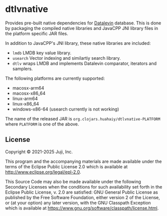 # dtlvnative

Provides pre-built native dependencies for
[Datalevin](https://github.com/juji-io/datalevin) database. This is done by
packaging the compiled native libraries and JavaCPP JNI library files in the
platform specific JAR files.

In addition to JavaCPP's JNI library, these native libraries are included:

* `lmdb` LMDB key value library.
* `usearch` Vector indexing and similartiy search library.
* `dtlv` wraps LMDB and implements Datalevin comparator, iterators and samplers.

The following platforms are currently supported:

* macosx-arm64
* macosx-x86_64
* linux-arm64
* linux-x86_64
* windows-x86-64 (usearch currently is not working)

The name of the released JAR is `org.clojars.huahaiy/dtlvnative-PLATFORM`
where `PLATFORM` is one of the above.

## License

Copyright © 2021-2025 Juji, Inc.

This program and the accompanying materials are made available under the
terms of the Eclipse Public License 2.0 which is available at
http://www.eclipse.org/legal/epl-2.0.

This Source Code may also be made available under the following Secondary
Licenses when the conditions for such availability set forth in the Eclipse
Public License, v. 2.0 are satisfied: GNU General Public License as published by
the Free Software Foundation, either version 2 of the License, or (at your
option) any later version, with the GNU Classpath Exception which is available
at https://www.gnu.org/software/classpath/license.html.
